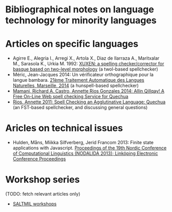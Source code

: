 

Bibliographical notes on language technology for minority languages
================================


# Articles on specific languages


- Agirre E., Alegria I., Arregi X., Artola X., Diaz de Ilarraza A., Maritxalar M., Sarasola K., Urkia M. 1992: [XUXEN: a spelling checker/corrector for basque based on two-level morphology](https://dl.acm.org/citation.cfm?id=974520) (a twol-based spellchecker)
- Méric, Jean-Jacques 2014: Un vérificateur orthographique pour la langue bambara. [21ème Traitement Automatique des Langues Naturelles, Marseille, 2014](http://www.aclweb.org/anthology/W14-6505) (a hunspell-based spellchecker)
- [Mamani, Richard A. Castro, Annette Rios Gonzales 2014: Allin Qillqay! A Free On-Line Web spell checking Service for Quechua](https://pdfs.semanticscholar.org/5a42/5bb0dfbdb8273f9ed7f2c83a92bdb3a79367.pdf)
- [Rios, Annette 2011: Spell Checking an Agglutinative Language: Quechua](http://www.zora.uzh.ch/id/eprint/52921/1/ltc-106-rios.pdf) (an FST-based spellchecker, and discussing general questions)


# Aricles on technical issues

- Hulden, Måns, Miikka Silfverberg, Jerid Francom 2013: Finite state applications with Javascript. [Proceedings of the 19th Nordic Conference of Computational Linguistics (NODALIDA 2013); Linköping Electronic Conference Proceedings](http://emmtee.net/oe/nodalida13/conference/91.pdf)


# Workshop series

(TODO: fetch relevant articles only)

* [SALTMIL workshops](http://ixa2.si.ehu.es/saltmil/index.php/en/activities-mainmenu-73/saltmil-workshops-mainmenu-77.1.html)
